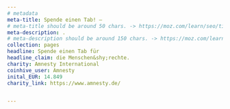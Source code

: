 ```yaml
---
# metadata
meta-title: Spende einen Tab! —
# meta-title should be around 50 chars. -> https://moz.com/learn/seo/title-tag
meta-description: .
# meta-description should be around 150 chars. -> https://moz.com/learn/seo/meta-description
collection: pages
headline: Spende einen Tab für
headline_claim: die Menschen&shy;rechte.
charity: Amnesty International
coinhive_user: Amnesty
inital_EUR: 14.849
charity_link: https://www.amnesty.de/


---
```

